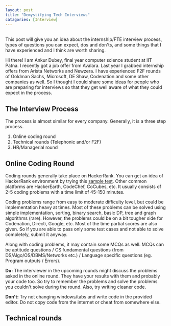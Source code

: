 ```yaml
---
layout: post
title: "Demystifying Tech Interviews"
catagories: [Interview]
---
```

<br>
This post will give you an idea about the internship/FTE interview process, types of questions you can expect, dos and don'ts, and some things that I have experienced and I think are worth sharing.

Hi there! I am Ankur Dubey, final year computer science student at IIT Patna. I recently got a job offer from Avalara. Last year I grabbed internship offers from Arista Networks and Newzera. I have experienced F2F rounds of Goldman Sachs, Microsoft, DE Shaw, Codenation and some other companies as well. So I thought I could share some ideas for people who are preparing for interviews so that they get well aware of what they could expect in the process. 

## The Interview Process
The process is almost similar for every company. Generally, it is a three step process.
1. Online coding round
2. Technical rounds (Telephonic and/or F2F)
3. HR/Managerial round

## Online Coding Round
Coding rounds generally take place on HackerRank. You can get an idea of HackerRank environment by trying this [sample test](https://www.hackerrank.com/test/sample). Other common platforms are HackerEarth, CodeChef, CoCubes, etc. It usually consists of 2-5 coding problems with a time limit of 45-150 minutes.

Coding problems range from easy to moderate difficulty level, but could be implementation heavy at times. Most of these problems can be solved using simple implementation, sorting, binary search, basic DP, tree and graph algorithms (rare). However, the problems could be on a bit tougher side for Codenation, Directi, Google, etc. Most of the time partial scores are also given. So if you are able to pass only some test cases and not able to solve completely, submit it anyway.

Along with coding problems, it may contain some MCQs as well. MCQs can be aptitude questions / CS fundamental questions (from DS/Algo/OS/DBMS/Networks etc.) / Language specific questions (eg. Program outputs / Errors). 

__Do:__ The interviewer in the upcoming rounds might discuss the problems asked in the online round. They have your results with them and probably your code too. So try to remember the problems and solve the problems you couldn't solve during the round. Also, try writing cleaner code. 

__Don't:__ Try not changing windows/tabs and write code in the provided editor. Do not copy code from the internet or cheat from somewhere else. 

## Technical rounds


<br>

